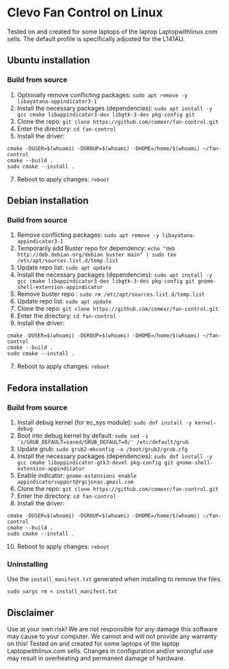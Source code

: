 # Clevo Fan Control on Linux
Tested on and created for some laptops of the laptop Laptopwithlinux.com sells.
The default profile is specifically adjusted for the L141AU.

## Ubuntu installation

### Build from source
1. Optionally remove conflicting packages: `sudo apt remove -y libayatana-appindicator3-1`
2. Install the necessary packages (dependencies): `sudo apt install -y gcc cmake libappindicator3-dev libgtk-3-dev pkg-config git`
3. Clone the repo: `git clone https://github.com/comexr/fan-control.git`
4. Enter the directory: `cd fan-control`
5. Install the driver: 
```shell
cmake -DUSER=$(whoami) -DGROUP=$(whoami) -DHOME=/home/$(whoami) ~/fan-control
cmake --build .
sudo cmake --install .
```
7. Reboot to apply changes: `reboot`

## Debian installation

### Build from source
1. Remove conflicting packages: `sudo apt remove -y libayatana-appindicator3-1`
2. Temporarily add Buster repo for dependency: `echo "deb http://deb.debian.org/debian buster main" | sudo tee /etc/apt/sources.list.d/temp.list`
3. Update repo list: `sudo apt update`
4. Install the necessary packages (dependencies): `sudo apt install -y gcc cmake libappindicator3-dev libgtk-3-dev pkg-config git gnome-shell-extension-appindicator`
5. Remove buster repo : `sudo rm /etc/apt/sources.list.d/temp.list`
6. Update repo list: `sudo apt update`
7. Clone the repo: `git clone https://github.com/comexr/fan-control.git`
8. Enter the directory: `cd fan-control`
9. Install the driver: 
```shell
cmake -DUSER=$(whoami) -DGROUP=$(whoami) -DHOME=/home/$(whoami) ~/fan-control
cmake --build .
sudo cmake --install .
```
7. Reboot to apply changes: `reboot`


## Fedora installation
### Build from source
1. Install debug kernel (for ec_sys module): `sudo dnf install -y kernel-debug`
2. Boot into debug kernel by default: `sudo sed -i 's/GRUB_DEFAULT=saved/GRUB_DEFAULT=0/' /etc/default/grub`
3. Update grub: `sudo grub2-mkconfig -o /boot/grub2/grub.cfg`
4. Install the necessary packages (dependencies): `sudo dnf install -y gcc cmake libappindicator-gtk3-devel pkg-config git gnome-shell-extension-appindicator`
5. Enable indicator: `gnome-extensions enable appindicatorsupport@rgcjonas.gmail.com`
6. Clone the repo: `git clone https://github.com/comexr/fan-control.git`
7. Enter the directory: `cd fan-control`
8. Install the driver: 
```shell
cmake -DUSER=$(whoami) -DGROUP=$(whoami) -DHOME=/home/$(whoami) ~/fan-control
cmake --build .
sudo cmake --install .
```
10. Reboot to apply changes: `reboot`

### Uninstalling

Use the `install_manifest.txt` generated when installing to remove the
files.

```shell
sudo xargs rm < install_manifest.txt
```

## Disclaimer
Use at your own risk! We are not responsible for any damage this software may cause to your computer. We cannot and will not provide any warranty on this!
Tested on and created for some laptops of the laptop Laptopwithlinux.com sells.
Changes in configuration and/or wrongful use may result in overheating and permanent damage of hardware.

